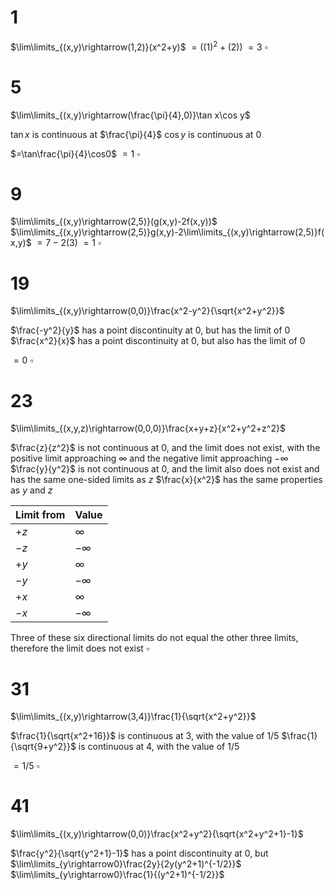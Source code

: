 # 1

$\lim\limits_{(x,y)\rightarrow(1,2)}(x^2+y)$
$=((1)^2+(2))$
$=3$
$\square$

# 5

$\lim\limits_{(x,y)\rightarrow(\frac{\pi}{4},0)}\tan x\cos y$

$\tan x$ is continuous at $\frac{\pi}{4}$
$\cos y$ is continuous at $0$

$=\tan\frac{\pi}{4}\cos0$
$=1$
$\square$

# 9

$\lim\limits_{(x,y)\rightarrow(2,5)}(g(x,y)-2f(x,y))$
$\lim\limits_{(x,y)\rightarrow(2,5)}g(x,y)-2\lim\limits_{(x,y)\rightarrow(2,5)}f(x,y)$
$=7-2(3)$
$=1$
$\square$

# 19

$\lim\limits_{(x,y)\rightarrow(0,0)}\frac{x^2-y^2}{\sqrt{x^2+y^2}}$

$\frac{-y^2}{y}$ has a point discontinuity at $0$, but has the limit of $0$
$\frac{x^2}{x}$ has a point discontinuity at $0$, but also has the limit of $0$

$=0$
$\square$

# 23

$\lim\limits_{(x,y,z)\rightarrow(0,0,0)}\frac{x+y+z}{x^2+y^2+z^2}$

$\frac{z}{z^2}$ is not continuous at $0$, and the limit does not exist, with the positive limit approaching $\infty$ and the negative limit approaching $-\infty$
$\frac{y}{y^2}$ is not continuous at $0$, and the limit also does not exist and has the same one-sided limits as $z$
$\frac{x}{x^2}$ has the same properties as $y$ and $z$

| Limit from | Value     |
| ---------- | --------- |
| $+z$       | $\infty$  |
| $-z$       | $-\infty$ |
| $+y$       | $\infty$  |
| $-y$       | $-\infty$ |
| $+x$       | $\infty$  |
| $-x$       | $-\infty$ |

Three of these six directional limits do not equal the other three limits, therefore the limit does not exist
$\square$

# 31

$\lim\limits_{(x,y)\rightarrow(3,4)}\frac{1}{\sqrt{x^2+y^2}}$

$\frac{1}{\sqrt{x^2+16}}$ is continuous at $3$, with the value of $1/5$
$\frac{1}{\sqrt{9+y^2}}$ is continuous at $4$, with the value of $1/5$

$=1/5$
$\square$

# 41

$\lim\limits_{(x,y)\rightarrow(0,0)}\frac{x^2+y^2}{\sqrt{x^2+y^2+1}-1}$

$\frac{y^2}{\sqrt{y^2+1}-1}$ has a point discontinuity at $0$, but
$\lim\limits_{y\rightarrow0}\frac{2y}{2y(y^2+1)^{-1/2}}$
$\lim\limits_{y\rightarrow0}\frac{1}{(y^2+1)^{-1/2}}$


